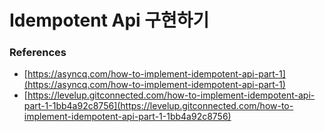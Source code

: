 # Idempotent Api 구현하기

### References

- [https://asyncq.com/how-to-implement-idempotent-api-part-1](https://asyncq.com/how-to-implement-idempotent-api-part-1)
- [https://levelup.gitconnected.com/how-to-implement-idempotent-api-part-1-1bb4a92c8756](https://levelup.gitconnected.com/how-to-implement-idempotent-api-part-1-1bb4a92c8756)